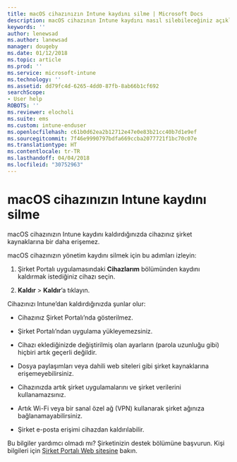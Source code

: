 ```yaml
---
title: macOS cihazınızın Intune kaydını silme | Microsoft Docs
description: macOS cihazının Intune kaydını nasıl silebileceğiniz açıklanır
keywords: ''
author: lenewsad
ms.author: lanewsad
manager: dougeby
ms.date: 01/12/2018
ms.topic: article
ms.prod: ''
ms.service: microsoft-intune
ms.technology: ''
ms.assetid: dd79fc4d-6265-4dd0-87fb-8ab66b1cf692
searchScope:
- User help
ROBOTS: ''
ms.reviewer: elocholi
ms.suite: ems
ms.custom: intune-enduser
ms.openlocfilehash: c61b0d62ea2b12712e47e0e83b21cc40b7d1e9ef
ms.sourcegitcommit: 7f46e9990797bdfa669ccba2077721f1bc70c07e
ms.translationtype: HT
ms.contentlocale: tr-TR
ms.lasthandoff: 04/04/2018
ms.locfileid: "30752963"
---
```

# <a name="unenroll-your-macos-device-from-intune"></a>macOS cihazınızın Intune kaydını silme

macOS cihazınızın Intune kaydını kaldırdığınızda cihazınız şirket kaynaklarına bir daha erişemez.

macOS cihazınızın yönetim kaydını silmek için bu adımları izleyin:

1.  Şirket Portalı uygulamasındaki **Cihazlarım** bölümünden kaydını kaldırmak istediğiniz cihazı seçin.

2.  **Kaldır** > **Kaldır**’a tıklayın.

Cihazınızı Intune’dan kaldırdığınızda şunlar olur:

-   Cihazınız Şirket Portalı’nda gösterilmez.

-   Şirket Portalı’ndan uygulama yükleyemezsiniz.

-   Cihazı eklediğinizde değiştirilmiş olan ayarların (parola uzunluğu gibi) hiçbiri artık geçerli değildir.

-   Dosya paylaşımları veya dahili web siteleri gibi şirket kaynaklarına erişemeyebilirsiniz.

-   Cihazınızda artık şirket uygulamalarını ve şirket verilerini kullanamazsınız.

-   Artık Wi-Fi veya bir sanal özel ağ (VPN) kullanarak şirket ağınıza bağlanamayabilirsiniz.

-   Şirket e-posta erişimi cihazdan kaldırılabilir.

Bu bilgiler yardımcı olmadı mı? Şirketinizin destek bölümüne başvurun. Kişi bilgileri için [Şirket Portalı Web sitesine](https://portal.manage.microsoft.com#HelpDeskDialog) bakın.
